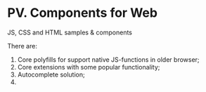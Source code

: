 # PV. Components for Web
JS, CSS and HTML samples &amp; components

There are:
1. Core polyfills for support native JS-functions in older browser;
2. Core extensions with some popular functionality;
3. Autocomplete solution;
4.

